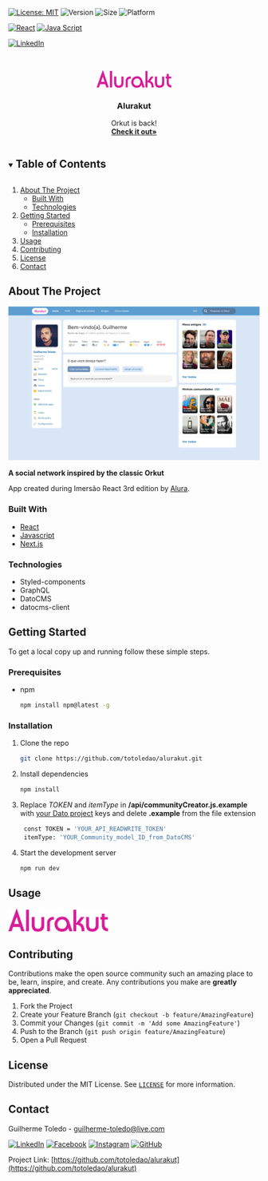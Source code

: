 <!-- PROJECT SHIELDS -->
<!-- See the bottom of this document for the declaration of the reference variables -->

[![License: MIT][license-shield]][license-url]
![Version](https://img.shields.io/badge/version-0.2.0-6bd4a7)
![Size](https://github-size-badge.herokuapp.com/totoledao/alurakut.svg)
![Platform](https://img.shields.io/badge/platform-Web-7F00FF)

[![React][react-shield]][react-url]
[![Java Script][javascript-shield]][javascript-url]

[![LinkedIn][linkedin-shield]][linkedin-url]


<!-- PROJECT LOGO -->
<br />
<p align="center">
  <a href="https://alurakut-totoledao.vercel.app/">
    <img src="readmeAssets/Alurakut%20Logo.png" alt="Logo" width="150">
  </a>

  <h3 align="center">Alurakut</h3>

  <p align="center">
    Orkut is back!
    <br />
    <a href="https://github.com/totoledao/alurakut"><strong>Check it out»</strong></a>    
  </p>
</p>



<!-- TABLE OF CONTENTS -->
<details open="open">
  <summary><h2 style="display: inline-block">Table of Contents</h2></summary>
  <ol>
    <li>
      <a href="#about-the-project">About The Project</a>
      <ul>
        <li><a href="#built-with">Built With</a></li>
        <li><a href="#technologies">Technologies</a></li>
      </ul>
    </li>
    <li>
      <a href="#getting-started">Getting Started</a>
      <ul>
        <li><a href="#prerequisites">Prerequisites</a></li>
        <li><a href="#installation">Installation</a></li>
      </ul>
    </li>    
    <li><a href="#usage">Usage</a></li>
    <li><a href="#contributing">Contributing</a></li>
    <li><a href="#license">License</a></li>
    <li><a href="#contact">Contact</a></li>    
  </ol>
</details>



<!-- ABOUT THE PROJECT -->
## About The Project

![Alurakut](./readmeAssets/Home.jpg)

**A social network inspired by the classic Orkut**

App created during Imersão React 3rd edition by [Alura](https://alura.com.br/).

### Built With

* [React](https://reactjs.org/)
* [Javascript](http://www.ecmascript.org/)
* [Next.js](https://nextjs.org/)

### Technologies
* Styled-components
* GraphQL
* DatoCMS
* datocms-client

<!-- GETTING STARTED -->
## Getting Started

To get a local copy up and running follow these simple steps.

### Prerequisites

* npm
  ```sh
  npm install npm@latest -g
  ```

### Installation

1. Clone the repo
   ```sh
   git clone https://github.com/totoledao/alurakut.git
   ```
2. Install dependencies
   ```sh
   npm install
   ```
3. Replace *TOKEN* and *itemType* in **/api/communityCreator.js.example** with [your Dato project](https://dashboard.datocms.com/) keys and delete **.example** from the file extension
   ```sh
    const TOKEN = 'YOUR_API_READWRITE_TOKEN' 
    itemType: 'YOUR_Community_model_ID_from_DatoCMS'
   ```
4. Start the development server
   ```sh
   npm run dev
   ```

<!-- USAGE EXAMPLES -->
## Usage

<img src="readmeAssets/Alurakut%20Logo.png" alt="Logo" width="200">

<!-- CONTRIBUTING -->
## Contributing

Contributions make the open source community such an amazing place to be, learn, inspire, and create. Any contributions you make are **greatly appreciated**.

1. Fork the Project
2. Create your Feature Branch (`git checkout -b feature/AmazingFeature`)
3. Commit your Changes (`git commit -m 'Add some AmazingFeature'`)
4. Push to the Branch (`git push origin feature/AmazingFeature`)
5. Open a Pull Request



<!-- LICENSE -->
## License

Distributed under the MIT License. See [`LICENSE`][license-url] for more information.



<!-- CONTACT -->
## Contact

Guilherme Toledo - guilherme-toledo@live.com

[![LinkedIn](https://img.shields.io/badge/LinkedIn-0077B5?style=for-the-badge&logo=linkedin&logoColor=white)](https://www.linkedin.com/in/guilhermemtoledo/)
[![Facebook](https://img.shields.io/badge/Facebook-1877F2?style=for-the-badge&logo=facebook&logoColor=white)](https://www.facebook.com/totoledao)
[![Instagram](https://img.shields.io/badge/Instagram-E4405F?style=for-the-badge&logo=instagram&logoColor=white)](https://www.instagram.com/totoledao)
[![GitHub](https://img.shields.io/badge/GitHub-100000?style=for-the-badge&logo=github&logoColor=whit)](https://www.github.com/totoledao)


Project Link: [https://github.com/totoledao/alurakut](https://github.com/totoledao/alurakut)

<!-- MARKDOWN LINKS & IMAGES -->
<!-- https://www.markdownguide.org/basic-syntax/#reference-style-links -->

[license-shield]: https://img.shields.io/badge/License-MIT-blue.svg
[license-url]: https://github.com/totoledao/alurakut/blob/main/MIT-LICENSE.txt
[linkedin-shield]: https://img.shields.io/badge/-LinkedIn-black.svg?style=for-the-badge&logo=linkedin&colorB=0e76a8
[linkedin-url]: http://www.linkedin.com/in/guilhermemtoledo

[react-shield]:https://img.shields.io/badge/React-20232A?style=for-the-badge&logo=react&logoColor=61DAFB

[react-url]: https://reactjs.org/

[javascript-shield]:https://img.shields.io/badge/JavaScript-F7DF1E?style=for-the-badge&logo=javascript&logoColor=black

[javascript-url]: http://www.ecmascript.org/